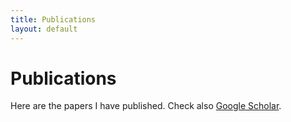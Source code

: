 ```yaml
---
title: Publications
layout: default
---
```


# Publications

Here are the papers I have published. Check also [Google Scholar][gscholar].

[gscholar]: https://scholar.google.com/citations?user=OHKfbi4AAAAJ


